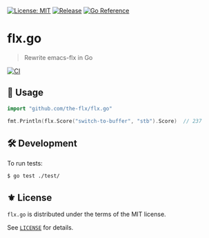 [![License: MIT](https://img.shields.io/badge/License-MIT-green.svg)](https://opensource.org/licenses/MIT)
[![Release](https://img.shields.io/github/tag/the-flx/flx.go.svg?label=release&logo=github)](https://github.com/the-flx/flx.go/releases/latest)
[![Go Reference](https://pkg.go.dev/badge/github.com/the-flx/flx.gp.svg)](https://pkg.go.dev/github.com/the-flx/flx.gp)

# flx.go
> Rewrite emacs-flx in Go

[![CI](https://github.com/the-flx/flx.go/actions/workflows/test.yml/badge.svg)](https://github.com/the-flx/flx.go/actions/workflows/test.yml)

## 🔨 Usage

```go
import "github.com/the-flx/flx.go"

fmt.Println(flx.Score("switch-to-buffer", "stb").Score)  // 237
```

## 🛠️ Development

To run tests:

```sh
$ go test ./test/
```

## ⚜️ License

`flx.go` is distributed under the terms of the MIT license.

See [`LICENSE`](./LICENSE) for details.


<!-- Links -->

[Mx]: https://github.com/jcs090218/Unity.Mx

[flx]: https://github.com/lewang/flx
